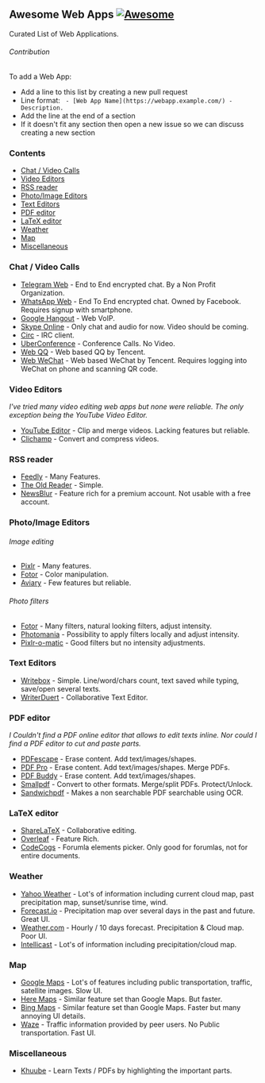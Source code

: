## Awesome Web Apps [![Awesome](https://cdn.rawgit.com/sindresorhus/awesome/d7305f38d29fed78fa85652e3a63e154dd8e8829/media/badge.svg)](https://github.com/sindresorhus/awesome)

Curated List of Web Applications.


###### Contribution

To add a Web App:

  - Add a line to this list by creating a new pull request
  - Line format: ` - [Web App Name](https://webapp.example.com/) - Description.`
  - Add the line at the end of a section
  - If it doesn't fit any section then open a new issue so we can discuss creating a new section


### Contents

 - [Chat / Video Calls](#chat--video-calls)
 - [Video Editors](#video-editors)
 - [RSS reader](#rss-reader)
 - [Photo/Image Editors](#photoimage-editors)
 - [Text Editors](#text-editors)
 - [PDF editor](#pdf-editor)
 - [LaTeX editor](#latex-editor)
 - [Weather](#weather)
 - [Map](#map)
 - [Miscellaneous](#miscellaneous)




### Chat / Video Calls
 - [Telegram Web](https://web.telegram.org) - End to End encrypted chat. By a Non Profit Organization.
 - [WhatsApp Web](https://web.whatsapp.com/) - End To End encrypted chat. Owned by Facebook. Requires signup with smartphone.
 - [Google Hangout](https://hangouts.google.com/) - Web VoIP.
 - [Skype Online](https://web.skype.com/) - Only chat and audio for now. Video should be coming.
 - [Circ](https://chrome.google.com/webstore/detail/circ/bebigdkelppomhhjaaianniiifjbgocn) - IRC client.
 - [UberConference](https://www.uberconference.com/) - Conference Calls. No Video.
 - [Web QQ](https://web.qq.com/) - Web based QQ by Tencent.
 - [Web WeChat](https://web.wechat.com/) - Web based WeChat by Tencent. Requires logging into WeChat on phone and scanning QR code.

<!--- Dissmissed
 - Helm.is - Encrypted Chat by Peter Sunde of the Pirate Bay. Project is abandoned.
-->



### Video Editors

*I've tried many video editing web apps but none were reliable. The only exception being the YouTube Video Editor.*

 - [YouTube Editor](http://www.youtube.com/editor) - Clip and merge videos. Lacking features but reliable.
 - [Clichamp](https://clipchamp.com/) - Convert and compress videos.



### RSS reader
 - [Feedly](http://feedly.com/) - Many Features.
 - [The Old Reader](https://theoldreader.com/) - Simple.
 - [NewsBlur](http://www.newsblur.com/) - Feature rich for a premium account. Not usable with a free account.



### Photo/Image Editors

###### Image editing

 - [Pixlr](https://pixlr.com/) - Many features.
 - [Fotor](http://www.fotor.com/) - Color manipulation.
 - [Aviary](https://www.aviary.com/) - Few features but reliable.

<!--- Dissmissed
 - http://photooutcome.com/ - Alternatives seem to be better.
-->

###### Photo filters

 - [Fotor](http://www.fotor.com/) - Many filters, natural looking filters, adjust intensity.
 - [Photomania](http://photomania.net/editor) - Possibility to apply filters locally and adjust intensity.
 - [Pixlr-o-matic](https://pixlr.com/o-matic/) - Good filters but no intensity adjustments.

<!--- Dissmissed
 - rollip.com - Alternatives seem to be better.
-->



### Text Editors

 - [Writebox](https://write-box.appspot.com/) - Simple. Line/word/chars count, text saved while typing, save/open several texts.
 - [WriterDuert](https://www.writerduet.com) - Collaborative Text Editor.



### PDF editor

 *I Couldn't find a PDF online editor that allows to edit texts inline. Nor could I find a PDF editor to cut and paste parts.*

 - [PDFescape](https://www.pdfescape.com) - Erase content. Add text/images/shapes.
 - [PDF Pro](https://www.pdfpro.co) - Erase content. Add text/images/shapes. Merge PDFs.
 - [PDF Buddy](https://www.pdfbuddy.com) - Erase content. Add text/images/shapes.
 - [Smallpdf](https://smallpdf.com/) - Convert to other formats. Merge/split PDFs. Protect/Unlock.
 - [Sandwichpdf](http://www.sandwichpdf.com/) - Makes a non searchable PDF searchable using OCR.



### LaTeX editor

 - [ShareLaTeX](https://www.sharelatex.com/) - Collaborative editing.
 - [Overleaf](https://www.overleaf.com) - Feature Rich.
 - [CodeCogs](https://www.codecogs.com/latex/eqneditor.php) - Forumla elements picker. Only good for forumlas, not for entire documents.

<!--- Dismissed
- https://papeeria.com - Alternatives seem to be better.
-->



### Weather

 - [Yahoo Weather](https://www.yahoo.com/news/weather/) - Lot's of information including current cloud map, past precipitation map, sunset/sunrise time, wind.
 - [Forecast.io](http://forecast.io/) - Precipitation map over several days in the past and future. Great UI.
 - [Weather.com](https://weather.com) - Hourly / 10 days forecast. Precipitation & Cloud map. Poor UI.
 - [Intellicast](http://www.intellicast.com/) - Lot's of information including precipitation/cloud map.

<!--- Dismissed
 - http://www.timeanddate.com/weather/ - Not accurate Weather Information.
 - http://www.accuweather.com/ -  Alternatives seem to be better.
 - http://www.bbc.com/weather -  Alternatives seem to be better.
 - https://www.wunderground.com/ -  Alternatives seem to be better.
-->



### Map

 - [Google Maps](https://www.google.com/maps) - Lot's of features including public transportation, traffic, satellite images. Slow UI.
 - [Here Maps](https://maps.here.com) - Similar feature set than Google Maps. But faster.
 - [Bing Maps](https://www.bing.com/mapspreview) - Similar feature set than Google Maps. Faster but many annoying UI details.
 - [Waze](https://www.waze.com) - Traffic information provided by peer users. No Public transportation. Fast UI.

<!--- Dismissed
 - [Yandex Maps](https://yandex.com/maps/) - Poor autocomplete.
 - [Mapquest](https://www.mapquest.com) - Couldn't find Streets in Berlin.
 - [2GIS](http://2gis.ae/) - Only seems to support Dubai.
-->



### Miscellaneous

 - [Khuube](https://pdf.khuube.com) - Learn Texts / PDFs by highlighting the important parts.




<!---
# Category candidates / Needs more care

### Private photo saving & sharing
 - google photos

### Invoice / Time Tracking
 - https://ding.io/
 - https://www.zoho.com/invoice

### Chat Roulette
 - http://chatroulette.com/ - Nsfw.
 - http://www.omegle.com/
 - http://www.hey-people.com/
-->
